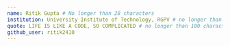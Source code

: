```yaml
---
name: Ritik Gupta # No longer than 28 characters
institution: University Institute of Technology, RGPV # no longer than 58 characters
quote: LIFE IS LIKE A CODE, SO COMPLICATED # no longer than 100 characters, avoid using quotes(") to guarantee the format remains the same.
github_user: ritik2410
---
```

